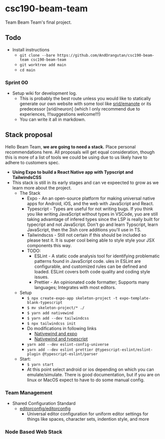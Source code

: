# csc190-beam-team

Team Beam Team's final project.

## Todo

- Install instructions
    - `git clone --bare https://github.com/AndOrangutan/csc190-beam-team csc190-beam-team`
    - `git worktree add main`
    - `cd main`

### Sprint 00

<!-- This is just here in case your editor has a way to list local todos, this list is easily jumpable -->
<!-- TODO: List of todo items in the README.md-->

- Setup wiki for development log.
    - This is probably the best route unless you would like to statically generate our own website with some tool like [srid/emanote](https://github.com/srid/emanote) or its predecessor [srid/neuron] (which I only recommend due to experiences, !!!suggestions welcome!!!)
    - You can write it all in markdown.

## Stack proposal

Hello Beam Team, **we are going to need a stack.** Place personal recommendations here. All proposals will get equal consideration, though this is more of a list of tools we could be using due to us likely have to adhere to customers spec.

- **Using Expo to build a React Native app with Typscript and TailwindsCSS**
- This stack is still in its early stages and can ve expeected to grow as we learn more about the project.
    - The Stack
        - Expo - An an open-source platform for making universal native apps for Android, iOS, and the web with JavaScript and React.
        - Typescript - Types are useful for not writing bugs. If you think you like writing JavaScript without types in VSCode, yuo are still taking advamtage of infered types since the LSP is really built for typecript and not JavaScript. Don't go and learn Typscript, learn JavaScript, then the 3ish core additions you'll use in TS.
        - Tailwindscss - Still not certain if this should be included so please test it. It is super cool being able to style style your JSX components this way.
        - TODO:
            - ESLint - A static code analysis tool for identifying problematic patterns found in JavaScript code. ules in ESLint are configurable, and customized rules can be defined and loaded. ESLint covers both code quality and coding style issues.
            - Prettier - An opinionated code formatter; Supports many languages; Integrates with most editors.
    - Setup
        - `$ npx create-expo-app skeleton-project -t expo-template-blank-typescript`
        - `$ mv skeleton-project/* ./`
        - `$ yarn add nativewind`
        - `$ yarn add --dev tailwindcss`
        - `$ npx tailwindcss init`
        - Do modifications in following links
            - [Nativewind and expo](https://www.nativewind.dev/quick-starts/expo)
            - [Nativewind and typescript](https://www.nativewind.dev/getting-started/typescript)
        - `yarn add --dev eslint-config-universe`
        - `yarn add --dev eslint prettier @typescript-eslint/eslint-plugin @typescript-eslint/parser`
    - Start:
        - `$ yarn start`
        - At this point select android or ios depending on which you can emulate/simulate. There is good documentation, but if you are on linux or MacOS expect to have to do some manual config.

### Team Management

- Shared Configuration Standard
    - [editorconfig/editorconfig](https://github.com/editorconfig/editorconfig)
        - Universal editor configuration for uniform editor settings for things like spaces, character sets, indention style, and more

### Node Based Web Stack
